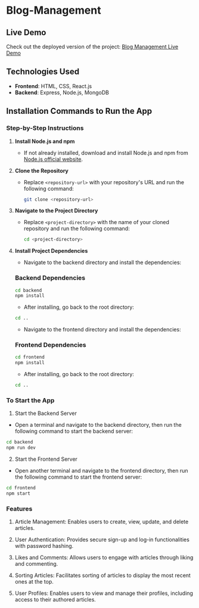 # Blog-Management

## Live Demo

Check out the deployed version of the project: [Blog Management Live Demo](https://blogmanagement.onrender.com)


## Technologies Used

- **Frontend**: HTML, CSS, React.js
- **Backend**: Express, Node.js, MongoDB

## Installation Commands to Run the App

### Step-by-Step Instructions

1. **Install Node.js and npm**
   - If not already installed, download and install Node.js and npm from [Node.js official website](https://nodejs.org/).

2. **Clone the Repository**
   - Replace `<repository-url>` with your repository's URL and run the following command:

     ```bash
     git clone <repository-url>
     ```

3. **Navigate to the Project Directory**
   - Replace `<project-directory>` with the name of your cloned repository and run the following command:
   
     ```bash
     cd <project-directory>
     ```

4. **Install Project Dependencies**

    - Navigate to the backend directory and install the dependencies:

    ### Backend Dependencies
    ```bash
    cd backend
    npm install
    ```

    - After installing, go back to the root directory:

    ```bash
    cd ..
    ```

    - Navigate to the frontend directory and install the dependencies:

    ### Frontend Dependencies
    ```bash
    cd frontend
    npm install
    ```

    - After installing, go back to the root directory:

    ```bash
    cd ..
    ```

### To Start the App

1. Start the Backend Server

- Open a terminal and navigate to the backend directory, then run the following command to start the backend server:

```bash
cd backend
npm run dev
```

2. Start the Frontend Server

- Open another terminal and navigate to the frontend directory, then run the following command to start the frontend server:

```bash
cd frontend
npm start
```

### Features

1. Article Management: Enables users to create, view, update, and delete articles.

2. User Authentication: Provides secure sign-up and log-in functionalities with password hashing.

3. Likes and Comments: Allows users to engage with articles through liking and commenting.

4. Sorting Articles: Facilitates sorting of articles to display the most recent ones at the top.

5. User Profiles: Enables users to view and manage their profiles, including access to their authored articles.